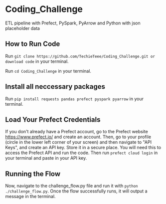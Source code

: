 # Coding_Challenge
ETL pipeline with Prefect, PySpark, PyArrow and Python with json placeholder data

## How to Run Code
Run `git clone https://github.com/TechieTeee/Coding_Challenge.git or download code` in your terminal.

Run `cd Coding_Challenge` in your terminal.

## Install all neccessary packages
Run `pip install requests pandas prefect pyspark pyarrow` in your terminal.

## Load Your Prefect Credentials ##
If you don't already have a Prefect account, go to the Prefect website https://www.prefect.io/ and create an account. Then, go to your profile (circle in the lower left
corner of your screen) and then navigate to "API Keys", and create an API key. Store it in a secure place. You will need this to access the Prefect API and run the code.
Then run `prefect cloud login` in your terminal and paste in your API key.

## Running the Flow
Now, navigate to the challenge_flow.py file and run it with `python ./challenge_flow.py`. Once the flow successfully runs, it will output a message in the terminal.

